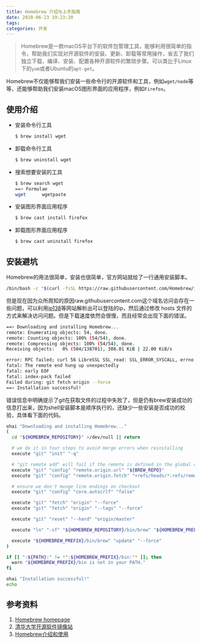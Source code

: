 ```yaml
---
title: Homebrew 介绍与上手指南
date: 2020-06-23 19:23:20
tags:
categories: 开发
---
```


>  Homebrew是一款macOS平台下的软件包管理工具，能够利用很简单的指令，帮助我们实现对开源软件的安装、更新、卸载等常用操作，省去了我们独立下载、编译、安装、配置各种开源软件的繁琐步骤。可以类比于Linux下的`yum`或者Ubuntu的`apt-get`。

Homebrew不仅能够帮我们安装一些命令行的开源软件和工具，例如`wget/node`等等，还能够帮助我们安装macOS图形界面的应用程序，例如`Firefox`。

## 使用介绍

* 安装命令行工具

  ```sh
  $ brew install wget
  ```

* 卸载命令行工具

  ```sh
  $ brew uninstall wget
  ```

* 搜索想要安装的工具

  ```sh
  $ brew search wget
  ==> Formulae
  wget      wgetpaste                                                     
  ```

* 安装图形界面应用程序

  ```sh
  $ brew cast install firefox
  ```

* 卸载图形界面应用程序

  ```sh
  $ brew cast uninstall firefox
  ```

## 安装避坑

Homebrew的用法很简单，安装也很简单，官方网站就给了一行通用安装脚本。

```sh
/bin/bash -c "$(curl -fsSL https://raw.githubusercontent.com/Homebrew/install/master/install.sh)"
```

但是现在因为众所周知的原因raw.githubusercontent.com这个域名访问会存在一些问题，可以利用[ip138](https://ip138.com)等网站解析出可以登陆的ip，然后通过修改 hosts 文件的方式来解决访问问题。但是下载速度依然会很慢，而且经常会出现下面的错误。

```sh
==> Downloading and installing Homebrew...
remote: Enumerating objects: 54, done.
remote: Counting objects: 100% (54/54), done.
remote: Compressing objects: 100% (54/54), done.
Receiving objects:   0% (504/138701), 308.01 KiB | 22.00 KiB/s   

error: RPC failed; curl 56 LibreSSL SSL_read: SSL_ERROR_SYSCALL, errno 60
fatal: The remote end hung up unexpectedly
fatal: early EOF
fatal: index-pack failed
Failed during: git fetch origin --force
==> Installation successful!
```

错误信息中明确提示了git在获取文件的过程中失败了，但是仍有brew安装成功的信息打出来，因为shell安装脚本是顺序执行的，还缺少一些安装是否成功的校验，具体看下面的代码。

```sh
ohai "Downloading and installing Homebrew..."
(
  cd "${HOMEBREW_REPOSITORY}" >/dev/null || return

  # we do it in four steps to avoid merge errors when reinstalling
  execute "git" "init" "-q"

  # "git remote add" will fail if the remote is defined in the global config
  execute "git" "config" "remote.origin.url" "${BREW_REPO}"
  execute "git" "config" "remote.origin.fetch" "+refs/heads/*:refs/remotes/origin/*"

  # ensure we don't munge line endings on checkout
  execute "git" "config" "core.autocrlf" "false"

  execute "git" "fetch" "origin" "--force"
  execute "git" "fetch" "origin" "--tags" "--force"

  execute "git" "reset" "--hard" "origin/master"

  execute "ln" "-sf" "${HOMEBREW_REPOSITORY}/bin/brew" "${HOMEBREW_PREFIX}/bin/brew"

  execute "${HOMEBREW_PREFIX}/bin/brew" "update" "--force"
)

if [[ ":${PATH}:" != *":${HOMEBREW_PREFIX}/bin:"* ]]; then
  warn "${HOMEBREW_PREFIX}/bin is not in your PATH."
fi

ohai "Installation successful!"
echo
```



## 参考资料

1. [Homebrew homepage](https://brew.sh/index_zh-cn)
2. [清华大学开源软件镜像站](https://mirror.tuna.tsinghua.edu.cn)
3. [Homebrew介绍和使用](https://www.jianshu.com/p/de6f1d2d37bf)